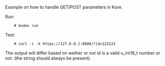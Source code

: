 Example on how to handle GET/POST parameters in Kore.

Run:
```
	# kodev run
```

Test:
```
	# curl -i -k https://127.0.0.1:8888/?id=123123
```

The output will differ based on wether or not id is a valid
u_int16_t number or not. (the string should always be present).
